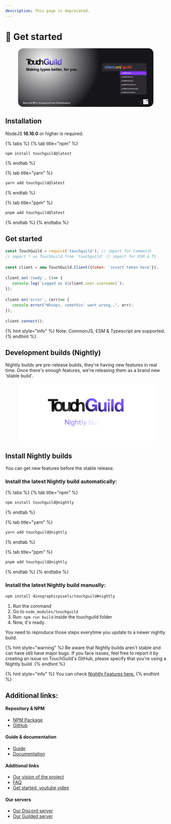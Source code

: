 ```yaml
---
description: This page is deprecated.
---
```


# 🌟 Get started

<figure><img src=".gitbook/assets/touchguild-cradius.png" alt=""><figcaption></figcaption></figure>

## Installation

NodeJS **16.16.0** or higher is required.

{% tabs %}
{% tab title="npm" %}
```bash
npm install touchguild@latest
```
{% endtab %}

{% tab title="yarn" %}
```bash
yarn add touchguild@latest
```
{% endtab %}

{% tab title="ppm" %}
```bash
pnpm add touchguild@latest
```
{% endtab %}
{% endtabs %}

## Get started

```javascript
const TouchGuild = require('touchguild'); // import for CommonJS
// import * as TouchGuild from 'touchguild' // import for ESM & TS

const client = new TouchGuild.Client({token: 'insert token here'});

client.on('ready', ()=> {
   console.log(`Logged as ${client.user.username}`);
});

client.on('error', (err)=> {
   console.error("Whoops, somethin' went wrong..", err);
});

client.connect();
```

{% hint style="info" %}
Note: CommonJS, ESM & Typescript are supported.
{% endhint %}

## Development builds (Nightly)

Nightly builds are pre-release builds, they're having new features in real time. Once there's enough features, we're releasing them as a brand new 'stable build'.

<figure><img src=".gitbook/assets/touchguild nightly.png" alt=""><figcaption></figcaption></figure>

## Install Nightly builds

You can get new features before the stable release.

### Install the latest Nightly build automatically:

{% tabs %}
{% tab title="npm" %}
```bash
npm install touchguild@nightly
```
{% endtab %}

{% tab title="yarn" %}
```bash
yarn add touchguild@nightly
```
{% endtab %}

{% tab title="ppm" %}
```bash
pnpm add touchguild@nightly
```
{% endtab %}
{% endtabs %}

### Install the latest Nightly build manually:

```bash
npm install dinographicpixels/touchguild#nightly
```

1. Run the command
2. Go to `node_modules/touchguild`
3. Run: `npm run build` inside the touchguild folder
4. &#x20;Now, it's ready.

You need to reproduce those steps everytime you update to a newer nightly build.

{% hint style="warning" %}
Be aware that Nightly builds aren't stable and can have still have major bugs. If you face issues, feel free to report it by creating an issue on TouchGuild's GitHub, please specify that you're using a Nightly build.
{% endhint %}

{% hint style="info" %}
You can check [Nightly Features here.](broken-reference)
{% endhint %}

## Additional links:

#### Repository & NPM

* [NPM Package](https://www.npmjs.com/package/touchguild)
* [GitHub](https://github.com/DinographicPixels/TouchGuild)

#### Guide & documentation

* [Guide](https://guide.touchguild.dinographicpixels.com)
* [Documentation](documentation/select-version/)

#### Additional links

* [Our vision of the project](https://docs.touchguild.dinographicpixels.com/misc/our-vision)
* [FAQ](https://docs.touchguild.dinographicpixels.com/misc/faq)
* [Get started, youtube video](https://www.youtube.com/watch?v=AUaiQRMjJZo)

#### Our servers

* [Our Discord server](https://discord.gg/UgPRaGRkrQ)
* [Our Guilded server](https://www.guilded.gg/i/ExPXPrwE)
